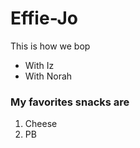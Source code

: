 # Effie-Jo
This is how we bop

- With Iz
- With Norah

### My favorites snacks are
1. Cheese
2. PB 
